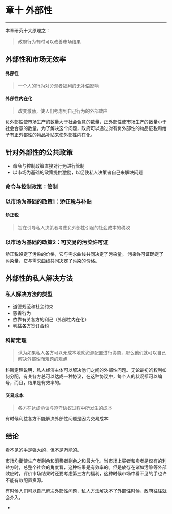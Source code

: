 # 章十 外部性
---

本章研究十大原理之：
> 政府行为有时可以改善市场结果

## 外部性和市场无效率
#### 外部性
> 一个人的行为对旁观者福利的无补偿影响

#### 外部性内在化
> 改变激励，使人们考虑到自己行为的外部效应

负外部性使市场生产的数量大于社会合意的数量，正外部性使市场生产的数量小于社会合意的数量。为了解决这个问题，政府可以通过对有负外部性的物品征税和给予有正外部性的物品补贴来使外部性内在化。

## 针对外部性的公共政策
- 命令与控制政策直接对行为进行管制
- 以市场为基础的政策提供激励，以促使私人决策者自己来解决问题

### 命令与控制政策：管制
### 以市场为基础的政策1：矫正税与补贴

#### 矫正税
> 旨在引导私人决策者考虑负外部性引起的社会成本的税收

### 以市场为基础的政策2：可交易的污染许可证

矫正税设定了污染的价格，它与需求曲线共同决定了污染量。
污染许可证确定了污染量，它与需求曲线共同决定了污染的价格。

## 外部性的私人解决方法
### 私人解决方法的类型
- 道德规范和社会约束
- 慈善行为
- 依靠有关各方的利己（外部性内在化）
- 利益各方签订合约

### 科斯定理
> 认为如果私人各方可以无成本地就资源配置进行协商，那么他们就可以自己解决外部性而难题的观点

科斯定理说明，私人经济主体可以解决他们之间的外部性问题。无论最初的权利如何分配，有关各方总可以达成一种协议，在这种协议中，每个人的状况都可以编号，而且，结果是有效率的。

#### 交易成本
> 各方在达成协议与遵守协议过程中所发生的成本

有时候利益各方不能解决外部性问题是因为交易成本

## 结论
看不见的手是强大的，但不是万能的。

市场均衡使生产者剩余和消费者剩余之和最大化。当市场上买者和卖者是仅有的利益方时，总整个社会的角度看，这种结果是有效率的。但是放存在诸如污染等外部效应时，评价市场结果时还要考虑第三方的福利，这种时候市场中看不见的手也许不能有效配置资源。

有时候人们可以自己解决外部性问题，私人方法解决不了外部性时候，政府往往就会介入。





-
